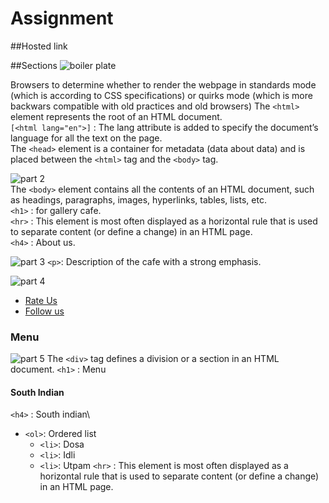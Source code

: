 # Assignment
##Hosted link

##Sections
![boiler plate](https://github.com/UgamRaj/Assignment1/assets/124122714/51ee0cad-d719-4142-ae9c-89be2b72ddf1)
<!DOCTYPE html>
Browsers to determine whether to render the webpage in standards mode (which is according to CSS specifications) or quirks mode (which is more backwars compatible with old practices and old browsers)
The `<html>` element represents the root of an HTML document.\
`[<html lang="en">]` : The lang attribute is added to specify the document’s language for all the text on the page.\
The  `<head>` element is a container for metadata (data about data) and is placed between the `<html>` tag and the `<body>` tag.

![part 2](https://github.com/UgamRaj/Assignment1/assets/124122714/074324fe-9384-45e9-8872-1bdca75f60dc)  
The `<body>` element contains all the contents of an HTML document, such as headings, paragraphs, images, hyperlinks, tables, lists, etc.\
`<h1>` : for gallery cafe.\
`<hr>` : This element is most often displayed as a horizontal rule that is used to separate content (or define a change) in an HTML page.\
`<h4>` : About us.

![part 3](https://github.com/UgamRaj/Assignment1/assets/124122714/b61e99d2-c0b8-4dab-84a9-f201b9e5987d)
`<p>`: Description of the cafe with a strong emphasis.

![part 4](https://github.com/UgamRaj/Assignment1/assets/124122714/dd3ad723-943a-42a7-bff1-5b2cf404d78a)
- [Rate Us](#)
- [Follow us](#)

### Menu
![part 5](https://github.com/UgamRaj/Assignment1/assets/124122714/597074f0-b60a-47ec-b86d-478c721fda14)
The `<div>` tag defines a division or a section in an HTML document.
`<h1>` :  Menu
#### South Indian
`<h4>` : South indian\
- `<ol>`: Ordered list
  - `<li>`: Dosa
  - `<li>`: Idli
  - `<li>`: Utpam
`<hr>` : This element is most often displayed as a horizontal rule that is used to separate content (or define a change) in an HTML page.


